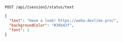 ```http request
POST /api/{session}/status/text
```
```json
{
  "text": "Have a look! https://waha.devlike.pro/",
  "backgroundColor": "#38b42f",
  "font": 1
}
```